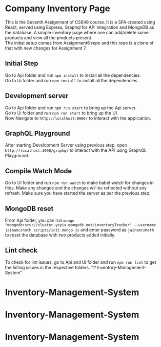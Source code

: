 # Company Inventory Page

This is the Seventh Assignment of CS648 course. It is a SPA created using React, served using Express, Graphql for API integration and MongoDB as the database. A simple inventory page where one can add/delete some products and view all the products present.\
The initial setup comes from Assignment6 repo and this repo is a clone of that with new changes for Assignment 7.

## Initial Step

Go to Api folder and run `npm install` to install all the dependencies.\
Go to Ui folder and run `npm install` to install all the dependencies.

## Development server

Go to Api folder and run `npm run start` to bring up the Api server.\
Go to Ui folder and run `npm run start` to bring up the UI.\
Now Navigate to `http://localhost:8000/` to interact with the application.

## GraphQL Playground

After starting Development Server using previous step, open `http://localhost:3000/graphql` to interact with the API using GraphQL Playground.

## Compile Watch Mode

Go to UI folder and run `npm run watch` to make babel watch for changes in files. Make any changes and the changes will be reflected without any refresh. Make sure you have started the server as per the previous step.

## MongoDB reset

From Api folder, you can run `mongo "mongodb+srv://cluster.yxyis.mongodb.net/inventoryTracker" --username jainamcsheth scripts/init.mongo.js` and enter password as `jainamcsheth` to reset the database with two products added initially.

## Lint check

To check for lint issues, go to Api and Ui folder and run `npm run lint` to get the linting issues in the respective folders.
"# Inventory-Management-System" 
# Inventory-Management-System
# Inventory-Management-System
# Inventory-Management-System
